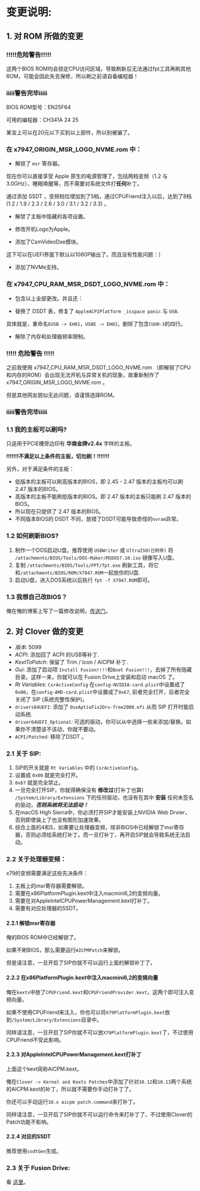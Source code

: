 # 变更说明:

## 1. 对 ROM 所做的变更

### !!!!!危险警告!!!!!

这两个BIOS ROM均会锁定CPU访问区域，导致刷新后无法通过fpt工具再刷其他ROM，可能会因此失去保修，所以刷之前请自备编程器！

### iiiii警告完毕iiiii

BIOS ROM型号：EN25F64

可用的编程器：CH341A 24 25

某宝上可以在20元以下买到以上部件，所以别被骗了。

### 在 x7947_ORIGIN_MSR_LOGO_NVME.rom 中：

- 解锁了 `msr` 寄存器。

现在你可以直接享受 Apple 原生的电源管理了，包括两档变频（1.2 与 3.0GHz）、睡眠唤醒等，而不需要对系统文件打**任何**补丁。

通过添加 SSDT ，变频档位增加到了5档，通过CPUFriend注入以后，达到了8档 (1.2 / 1.9 / 2.3 / 2.6 / 3.0 / 3.1 / 3.2 / 3.3) 。

- 解禁了主板中隐藏的各项设置。

- 修改开机Logo为Apple。

- 添加了CsmVideoDxe模块。

这下可以在UEFI界面下默认以1080P输出了。而且没有性能问题：）

- 添加了NVMe支持。

### 在 x7947_CPU_RAM_MSR_DSDT_LOGO_NVME.rom 中：

- 包含以上全部更改。并且还：

- 替换了 DSDT 表，修复了 `AppleACPIPlatform _isspace panic` 与 `USB`.

具体就是，重命名`EUSB -> EH01`，`USBE -> EH02`，删除了包含`CUU0-3`的四行。

- 解除了内存和处理器频率限制。

### !!!!! 危险警告 !!!!!

之前我使用 x7947_CPU_RAM_MSR_DSDT_LOGO_NVME.rom （即解锁了CPU和内存的ROM）会出现无法开机与异常关机的现象，故重新制作了 x7947_ORIGIN_MSR_LOGO_NVME.rom 。

但是其他网友貌似无此问题，请谨慎选择ROM。

### iiiii警告完毕iiiii

### 1.1 我的主板可以刷吗?

只适用于PCIE槽旁边印有 **华南金牌v2.4x** 字样的主板。

**!!!!!!!不满足以上条件的主板，切勿刷！!!!!!!!**

另外，对于满足条件的主板：

- 低版本的主板可以刷高版本的BIOS，即 2.45 - 2.47 版本的主板均可以刷 2.47 版本的BIOS。
- 高版本的主板不能刷低版本的BIOS。即 2.47 版本的主板只能刷 2.47 版本的BIOS。
- 所以现在只提供了 2.47 版本的BIOS。
- 不同版本BIOS的 DSDT 不同，放错了DSDT可能导致奇怪的`nvram`异常。

### 1.2 如何刷新BIOS?

1. 制作一个DOS启动U盘。推荐使用 `USBWriter` 或 `UltraISO(已附带)` 将 `/attachments/BIOS/Tools/DOS-Maker/MSDOS7.10.iso` 镜像写入U盘。
2. 复制 `/attachments/BIOS/Tools/FPT/fpt.exe` 刷新工具，将它和`/attachments/BIOS/ROM/X7947.ROM`一起放你的U盘.
3. 启动U盘，进入DOS系统以后执行 `fpt -f X7947.ROM`即可。

### 1.3 我想自己改BIOS？

俺在俺的博客上写了一篇修改说明，[传送门](https://www.itmanbu.com/ami-bios-modification.html)。

## 2. 对 Clover 做的变更

- *版本*: 5099
- *ACPI*: 添加回了 ACPI 的USB等补丁.
- *KextToPatch*: 保留了 Trim / Icon / AICPM 补丁.
- *Gui*: 添加了启动项 `Install Fusion!!!!`和`Boot Fusion!!!`，去掉了所有隐藏目录。这样一来，你就可以在 Fusion Drive上安装和启动 macOS 了。
- *Rt Variables*: `CsrActiveConfig` 在`config-NVIDIA-card.plist`中设置成了 `0x00`，在`config-AMD-card.plist`中设置成了`0x67`, 前者完全打开，后者完全关闭了 SIP (系统完整性保护)。
- `drivers64UEFI`: 添加了 `OsxAptioFix2Drv-free2000.efi` 从而 SIP 打开时能启动系统.
- `driver64UEFI_Optional`: 可选的驱动，你可以从中选择一些来添加/替换。如果你不清楚该不该动，你就不要动。
- `ACPI/Patched`: 移除了DSDT 。

### 2.1 关于 SIP:

1. SIP的开关就是 `Rt Variables` 中的 `CsrActiveConfig`。
2. 设置成 `0x00` 就是完全打开。
3. `0x67` 就是完全禁止。
4. 一旦完全打开SIP，你就得确保没有 **修改过**(打补丁也算) `/System/Library/Extensions` 下的任何驱动，也没有在其中 **安装** 任何未签名的驱动，***否则系统将无法启动！***
5. 在macOS High Sierra中，你必须打开SIP才能安装上NVIDIA Web Drvier，否则即使装上了也没有图形加速效果。
6. 综合上面的4和5，如果要让处理器变频，除非BIOS中已经解锁了msr寄存器，否则必须给系统打补丁。而一旦打补丁，再开启SIP就会导致系统无法启动。

### 2.2 关于处理器变频：

x79的变频需要满足这些先决条件：

1. 主板上的msr寄存器需要解锁。
2. 需要在x86PlatformPlugin.kext中注入macmini6,2的变频向量。
3. 需要在对AppleIntelCPUPowerManagement.kext打补丁。
4. 需要有对应处理器的SSDT。

#### 2.2.1 解锁msr寄存器

俺的BIOS ROM中已经解锁了。

如果不刷BIOS，那么需要运行`AICPMPatch`来解锁。

但是请注意，一旦开启了SIP你就不可以运行上面的解锁补丁了。

#### 2.2.2 在x86PlatformPlugin.kext中注入macmini6,2的变频向量

俺在`kexts`中放了`CPUFriend.kext`和`CPUFriendProvider.kext`，这两个即可注入变频向量。

如果不使用CPUFriend来注入，你也可以将`X79PlatformPlugin.kext`放到`/System/Library/Extensions`目录中。

同样请注意，一旦开启了SIP你就不可以放`X79PlatformPlugin.kext`了，不过使用CPUFriend不受此影响。

#### 2.2.3 对AppleIntelCPUPowerManagement.kext打补丁

上面这个kext简称AICPM.kext。

俺在`Clover -> Kernel and Kexts Patches`中添加了针对`10.12`和`10.13`两个系统的AICPM.kext的补丁，所以就不需要你手动打补丁了。

你还可以手动运行`10.x aicpm patch.command`来打补丁。

同样请注意，一旦开启了SIP你就不可以运行命令来打补丁了，不过使用Clover的Patch功能不影响。

#### 2.2.4 对应的SSDT

推荐使用`ssdtGen`生成。

### 2.3 关于 Fusion Drive:

看 [这里](https://github.com/cheneyveron/clover-x79-e5-2670-gtx650/blob/master/docs/fusion-drive-设置.md)。
